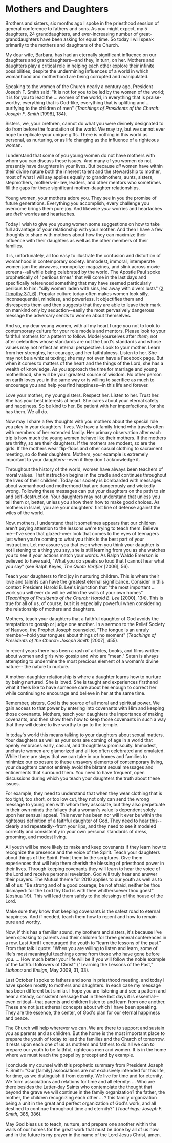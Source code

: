 # Mothers and Daughters

Brothers and sisters, six months ago I spoke in the priesthood session of
general conference to fathers and sons. As you might expect, my 5 daughters,
24 granddaughters, and ever-increasing number of great-granddaughters have
been asking for equal time. So today I will speak primarily to the mothers and
daughters of the Church.

My dear wife, Barbara, has had an eternally significant influence on our
daughters and granddaughters--and they, in turn, on her. Mothers and daughters
play a critical role in helping each other explore their infinite
possibilities, despite the undermining influences of a world in which
womanhood and motherhood are being corrupted and manipulated.

Speaking to the women of the Church nearly a century ago, President Joseph F.
Smith said: "It is not for you to be led by the women of the world; it is for
you to lead the ... women of the world, in everything that is praise-worthy,
everything that is God-like, everything that is uplifting and ... purifying to
the children of men" (_Teachings of Presidents of the Church: Joseph F. Smith_
[1998], 184).

Sisters, we, your brethren, cannot do what you were divinely designated to do
from before the foundation of the world. We may try, but we cannot ever hope
to replicate your unique gifts. There is nothing in this world as personal, as
nurturing, or as life changing as the influence of a righteous woman.

I understand that some of you young women do not have mothers with whom you
can discuss these issues. And many of you women do not presently have
daughters in your lives. But because _all_ women have within their divine
nature both the inherent talent and the stewardship to mother, most of what I
will say applies equally to grandmothers, aunts, sisters, stepmothers,
mothers-in-law, leaders, and other mentors who sometimes fill the gaps for
these significant mother-daughter relationships.

Young women, your mothers adore you. They see in you the promise of future
generations. Everything you accomplish, every challenge you overcome brings
them pure joy. And likewise _your_ worries and heartaches are _their_ worries
and heartaches.

Today I wish to give you young women some suggestions on how to take full
advantage of your relationship with your mother. And then I have a few
thoughts to share with mothers about how they can maximize their influence
with their daughters as well as the other members of their families.

It is, unfortunately, all too easy to illustrate the confusion and distortion
of womanhood in contemporary society. Immodest, immoral, intemperate women jam
the airwaves, monopolize magazines, and slink across movie screens--all while
being celebrated by the world. The Apostle Paul spoke prophetically of
"perilous times" that will come in the last days and specifically referenced
something that may have seemed particularly perilous to him: "silly women
laden with sins, led away with divers lusts" ([2 Timothy 3:1,
6](https://www.lds.org/scriptures/nt/2-tim/3.1%2C6?lang=eng#0)). Popular
culture today often makes women look silly, inconsequential, mindless, and
powerless. It objectifies them and disrespects them and then suggests that
they are able to leave their mark on mankind only by seduction--easily the
most pervasively dangerous message the adversary sends to women about
themselves.

And so, my dear young women, with all my heart I urge you not to look to
contemporary culture for your role models and mentors. Please look to your
faithful mothers for a pattern to follow. Model yourselves after _them,_ not
after celebrities whose standards are not the Lord's standards and whose
values may not reflect an eternal perspective. Look to your mother. Learn from
her strengths, her courage, and her faithfulness. Listen to her. She may not
be a whiz at texting; she may not even have a Facebook page. But when it comes
to matters of the heart and the things of the Lord, she has a wealth of
knowledge. As you approach the time for marriage and young motherhood, she
will be your greatest source of wisdom. No other person on earth loves you in
the same way or is willing to sacrifice as much to encourage you and help you
find happiness--in this life and forever.

Love your mother, my young sisters. Respect her. Listen to her. Trust her. She
has your best interests at heart. She cares about your eternal safety and
happiness. So be kind to her. Be patient with her imperfections, for she has
them. We all do.

Now may I share a few thoughts with you mothers about the special role you
play in your daughters' lives. We have a family friend who travels often with
members of her extended family. Her primary observation after each trip is how
much the young women behave like their mothers. If the mothers are thrifty, so
are their daughters. If the mothers are modest, so are the girls. If the
mothers wear flip-flops and other casual clothing to sacrament meeting, so do
their daughters. Mothers, your example is extremely important to your
daughters--even if they don't acknowledge it.

Throughout the history of the world, women have always been teachers of moral
values. That instruction begins in the cradle and continues throughout the
lives of their children. Today our society is bombarded with messages about
womanhood and motherhood that are dangerously and wickedly wrong. Following
these messages can put your daughters on the path to sin and self-destruction.
Your daughters may not understand that unless you tell them or, better, unless
you show them how to make good choices. As mothers in Israel, you are your
daughters' first line of defense against the wiles of the world.

Now, mothers, I understand that it sometimes appears that our children aren't
paying attention to the lessons we're trying to teach them. Believe me--I've
seen that glazed-over look that comes to the eyes of teenagers just when
you're coming to what you think is the best part of your instruction. Let me
assure you that even when you think your daughter is not listening to a thing
you say, she is still learning from you as she watches you to see if your
actions match your words. As Ralph Waldo Emerson is believed to have said,
"What you do speaks so loud that I cannot hear what you say" (see Ralph Keyes,
_The Quote Verifier_ [2006], 56).

Teach your daughters to find joy in nurturing children. This is where their
love and talents can have the greatest eternal significance. Consider in this
context President Harold B. Lee's injunction that "the most important ... work
you will ever do will be within the walls of your own homes" (_Teachings of
Presidents of the Church: Harold B. Lee_ [2000], 134). This is true for all of
us, of course, but it is especially powerful when considering the relationship
of mothers and daughters.

Mothers, teach your daughters that a faithful daughter of God avoids the
temptation to gossip or judge one another. In a sermon to the Relief Society
of Nauvoo, the Prophet Joseph counseled, "The tongue is an unruly member--hold
your tongues about things of no moment" (_Teachings of Presidents of the
Church: Joseph Smith_ [2007], 455).

In recent years there has been a rash of articles, books, and films written
about women and girls who gossip and who are "mean." Satan is always
attempting to undermine the most precious element of a woman's divine nature--
the nature to nurture.

A mother-daughter relationship is where a daughter learns how to nurture by
being nurtured. She is loved. She is taught and experiences firsthand what it
feels like to have someone care about her enough to correct her while
continuing to encourage and believe in her at the same time.

Remember, sisters, God is the source of all moral and spiritual power. We gain
access to that power by entering into covenants with Him and keeping those
covenants. Mothers, teach your daughters the importance of making covenants,
and then show them how to keep those covenants in such a way that they will
desire to live worthy to go to the temple.

In today's world this means talking to your daughters about sexual matters.
Your daughters as well as your sons are coming of age in a world that openly
embraces early, casual, and thoughtless promiscuity. Immodest, unchaste women
are glamorized and all too often celebrated and emulated. While there are
steps that we can take in our homes and families to minimize our exposure to
these unsavory elements of contemporary living, your daughters cannot entirely
avoid the blatant sexual messages and enticements that surround them. You need
to have frequent, open discussions during which you teach your daughters the
truth about these issues.

For example, they need to understand that when they wear clothing that is too
tight, too short, or too low cut, they not only can send the wrong message to
young men with whom they associate, but they also perpetuate in their own
minds the fallacy that a woman's value is dependent solely upon her sensual
appeal. This never has been nor will it ever be within the righteous
definition of a faithful daughter of God. They need to hear this--clearly and
repeatedly--from your lips, and they need to see it modeled correctly and
consistently in your own personal standards of dress, grooming, and modest
living.

All youth will be more likely to make and keep covenants if they learn how to
recognize the presence and the voice of the Spirit. Teach your daughters about
things of the Spirit. Point them to the scriptures. Give them experiences that
will help them cherish the blessing of priesthood power in their lives.
Through keeping covenants they will learn to hear the voice of the Lord and
receive personal revelation. God will truly hear and answer their prayers. The
Mutual theme for 2010 applies to our youth as well as to all of us: "Be strong
and of a good courage; be not afraid, neither be thou dismayed: for the Lord
thy God is with thee whithersoever thou goest" ([Joshua
1:9](https://www.lds.org/scriptures/ot/josh/1.9?lang=eng#8)). This will lead
them safely to the blessings of the house of the Lord.

Make sure they know that keeping covenants is the safest road to eternal
happiness. And if needed, teach them how to repent and how to remain pure and
worthy.

Now, if this has a familiar sound, my brothers and sisters, it's because I've
been speaking to parents and their children for three general conferences in a
row. Last April I encouraged the youth to "learn the lessons of the past."
From that talk I quote: "When you are willing to listen and learn, some of
life's most meaningful teachings come from those who have gone before you. ...
How much better your life will be if you will follow the noble example of the
faithful followers of Christ" ("Learning the Lessons of the Past," _Liahona_
and _Ensign,_ May 2009, 31, 33).

Last October I spoke to fathers and sons in priesthood meeting, and today I
have spoken mostly to mothers and daughters. In each case my message has been
different but similar. I hope you are listening and see a pattern and hear a
steady, consistent message that in these last days it is essential--even
critical--that parents and children listen to and learn from one another.
These are not just ethereal concepts about which I have been speaking. They
are the essence, the center, of God's plan for our eternal happiness and
peace.

The Church will help wherever we can. We are there to support and sustain you
as parents and as children. But the home is the most important place to
prepare the youth of today to lead the families and the Church of tomorrow. It
rests upon each one of us as mothers and fathers to do all we can to prepare
our youth to be faithful, righteous men and women. It is in the home where we
must teach the gospel by precept and by example.

I conclude my counsel with this prophetic summary from President Joseph F.
Smith: "Our [family] associations are not exclusively intended for this life,
for time, as we distinguish it from eternity. We live for time and for
eternity. We form associations and relations for time and all eternity. ... Who
are there besides the Latter-day Saints who contemplate the thought that
beyond the grave we will continue in the family organization? the father, the
mother, the children recognizing each other ... ? this family organization being
a unit in the great and perfect organization of God's work, and all destined
to continue throughout time and eternity?" (_Teachings: Joseph F. Smith,_ 385,
386).

May God bless us to teach, nurture, and prepare one another within the walls
of our homes for the great work that must be done by all of us now and in the
future is my prayer in the name of the Lord Jesus Christ, amen.

